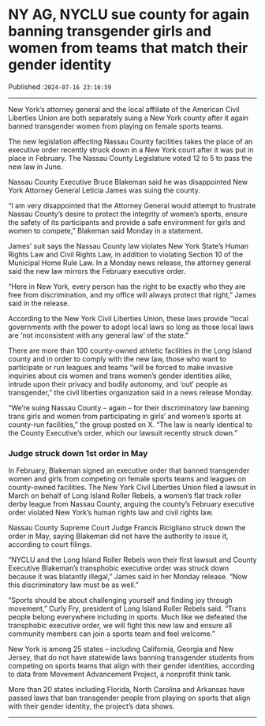 # NY AG, NYCLU sue county for again banning transgender girls and women from teams that match their gender identity

Published :`2024-07-16 23:16:59`

---

New York’s attorney general and the local affiliate of the American Civil Liberties Union are both separately suing a New York county after it again banned transgender women from playing on female sports teams.

The new legislation affecting Nassau County facilities takes the place of an executive order recently struck down in a New York court after it was put in place in February. The Nassau County Legislature voted 12 to 5 to pass the new law in June.

Nassau County Executive Bruce Blakeman said he was disappointed New York Attorney General Leticia James was suing the county.

“I am very disappointed that the Attorney General would attempt to frustrate Nassau County’s desire to protect the integrity of women’s sports, ensure the safety of its participants and provide a safe environment for girls and women to compete,” Blakeman said Monday in a statement.

James’ suit says the Nassau County law violates New York State’s Human Rights Law and Civil Rights Law, in addition to violating Section 10 of the Municipal Home Rule Law. In a Monday news release, the attorney general said the new law mirrors the February executive order.

“Here in New York, every person has the right to be exactly who they are free from discrimination, and my office will always protect that right,” James said in the release.

According to the New York Civil Liberties Union, these laws provide “local governments with the power to adopt local laws so long as those local laws are ‘not inconsistent with any general law’ of the state.”

There are more than 100 county-owned athletic facilities in the Long Island county and in order to comply with the new law, those who want to participate or run leagues and teams “will be forced to make invasive inquiries about cis women and trans women’s gender identities alike, intrude upon their privacy and bodily autonomy, and ‘out’ people as transgender,” the civil liberties organization said in a news release Monday.

“We’re suing Nassau County – again – for their discriminatory law banning trans girls and women from participating in girls’ and women’s sports at county-run facilities,” the group posted on X. “The law is nearly identical to the County Executive’s order, which our lawsuit recently struck down.”

### Judge struck down 1st order in May

In February, Blakeman signed an executive order that banned transgender women and girls from competing on female sports teams and leagues on county-owned facilities. The New York Civil Liberties Union filed a lawsuit in March on behalf of Long Island Roller Rebels, a women’s flat track roller derby league from Nassau County, arguing the county’s February executive order violated New York’s human rights law and civil rights law.

Nassau County Supreme Court Judge Francis Ricigliano struck down the order in May, saying Blakeman did not have the authority to issue it, according to court filings.

“NYCLU and the Long Island Roller Rebels won their first lawsuit and County Executive Blakeman’s transphobic executive order was struck down because it was blatantly illegal,” James said in her Monday release. “Now this discriminatory law must be as well.”

“Sports should be about challenging yourself and finding joy through movement,” Curly Fry, president of Long Island Roller Rebels said. “Trans people belong everywhere including in sports. Much like we defeated the transphobic executive order, we will fight this new law and ensure all community members can join a sports team and feel welcome.”

New York is among 25 states – including California,  Georgia and New Jersey, that do not have statewide laws banning transgender students from competing on sports teams that align with their gender identities, according to data from Movement Advancement Project, a nonprofit think tank.

More than 20 states including Florida, North Carolina and Arkansas have passed laws that ban transgender people from playing on sports that align with their gender identity, the project’s data shows.

---

